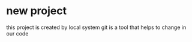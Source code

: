 # new project
this project is created by local system
git is a tool that helps to change in our code
